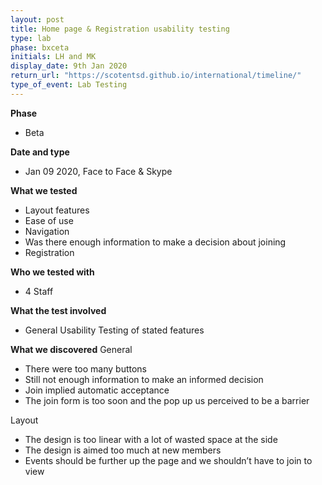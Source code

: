 ```yaml
---
layout: post
title: Home page & Registration usability testing
type: lab
phase: bxceta
initials: LH and MK
display_date: 9th Jan 2020
return_url: "https://scotentsd.github.io/international/timeline/"
type_of_event: Lab Testing
---
```


**Phase**
- Beta

**Date and type**
- Jan 09 2020,  Face to Face & Skype

**What we tested**
- Layout  features
- Ease of use
- Navigation
- Was there enough information to make a decision about joining
- Registration


**Who we tested with**
- 4 Staff


**What the test involved**
- General Usability Testing of stated features


**What we discovered**
General
- There were too many buttons
- Still not enough information to make an informed decision
- Join implied automatic acceptance
- The join form is too soon and the pop up us perceived to be a barrier

Layout
- The design is too linear with a lot of wasted space at the side
- The design is aimed too much at new members
- Events should be further up the page and we shouldn’t have to join to view
